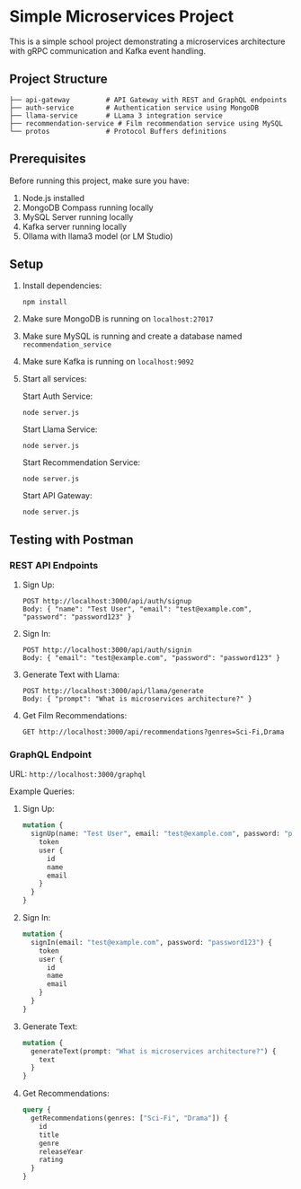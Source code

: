 # Simple Microservices Project

This is a simple school project demonstrating a microservices architecture with gRPC communication and Kafka event handling.

## Project Structure

```
├── api-gateway         # API Gateway with REST and GraphQL endpoints
├── auth-service        # Authentication service using MongoDB
├── llama-service       # LLama 3 integration service
├── recommendation-service # Film recommendation service using MySQL
└── protos              # Protocol Buffers definitions
```

## Prerequisites

Before running this project, make sure you have:

1. Node.js installed
2. MongoDB Compass running locally
3. MySQL Server running locally
4. Kafka server running locally
5. Ollama with llama3 model (or LM Studio)

## Setup

1. Install dependencies:
   ```
   npm install
   ```

2. Make sure MongoDB is running on `localhost:27017`

3. Make sure MySQL is running and create a database named `recommendation_service`

4. Make sure Kafka is running on `localhost:9092`

5. Start all services:

   Start Auth Service:
   ```
   node server.js
   ```

   Start Llama Service:
   ```
   node server.js
   ```

   Start Recommendation Service:
   ```
   node server.js
   ```

   Start API Gateway:
   ```
   node server.js
   ```

## Testing with Postman

### REST API Endpoints

1. Sign Up:
   ```
   POST http://localhost:3000/api/auth/signup
   Body: { "name": "Test User", "email": "test@example.com", "password": "password123" }
   ```

2. Sign In:
   ```
   POST http://localhost:3000/api/auth/signin
   Body: { "email": "test@example.com", "password": "password123" }
   ```

3. Generate Text with Llama:
   ```
   POST http://localhost:3000/api/llama/generate
   Body: { "prompt": "What is microservices architecture?" }
   ```

4. Get Film Recommendations:
   ```
   GET http://localhost:3000/api/recommendations?genres=Sci-Fi,Drama
   ```

### GraphQL Endpoint

URL: `http://localhost:3000/graphql`

Example Queries:

1. Sign Up:
   ```graphql
   mutation {
     signUp(name: "Test User", email: "test@example.com", password: "password123") {
       token
       user {
         id
         name
         email
       }
     }
   }
   ```

2. Sign In:
   ```graphql
   mutation {
     signIn(email: "test@example.com", password: "password123") {
       token
       user {
         id
         name
         email
       }
     }
   }
   ```

3. Generate Text:
   ```graphql
   mutation {
     generateText(prompt: "What is microservices architecture?") {
       text
     }
   }
   ```

4. Get Recommendations:
   ```graphql
   query {
     getRecommendations(genres: ["Sci-Fi", "Drama"]) {
       id
       title
       genre
       releaseYear
       rating
     }
   }
   ```